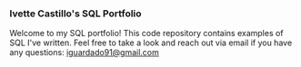 ### **Ivette Castillo's SQL Portfolio**

Welcome to my SQL portfolio! This code repository contains examples of SQL I've written. Feel free to take a look and reach out via email if you have any questions:
iguardado91@gmail.com

